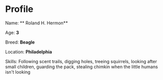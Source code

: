 # Profile

Name: ** Roland H. Hermon**

Age: **3**

Breed: **Beagle**

Location: **Philadelphia**

Skills: Following scent trails, digging holes, treeing 
squirrels, looking after small children, guarding the pack, 
stealing chimkin when the little humans isn't looking